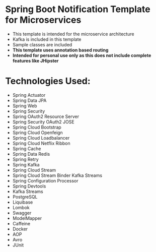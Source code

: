 # Spring Boot Notification Template for Microservices

- This template is intended for the microservice architecture
- Kafka is included in this template
- Sample classes are included
- **This template uses annotation based routing**
- **Intended for personal use only as this does not include complete features like JHipster**

# Technologies Used:

- Spring Actuator
- Spring Data JPA
- Spring Web
- Spring Security
- Spring OAuth2 Resource Server
- Spring Security OAuth2 JOSE
- Spring Cloud Bootstrap
- Spring Cloud Openfeign
- Spring Cloud Loadbalancer
- Spring Cloud Netflix Ribbon
- Spring Cache
- Spring Data Redis
- Spring Retry
- Spring Kafka
- Spring Cloud Stream
- Spring Cloud Stream Binder Kafka Streams
- Spring Configuration Processor
- Spring Devtools
- Kafka Streams
- PostgreSQL
- Liquibase
- Lombok
- Swagger
- ModelMapper
- Caffeine
- Docker
- AOP
- Avro
- JUnit
